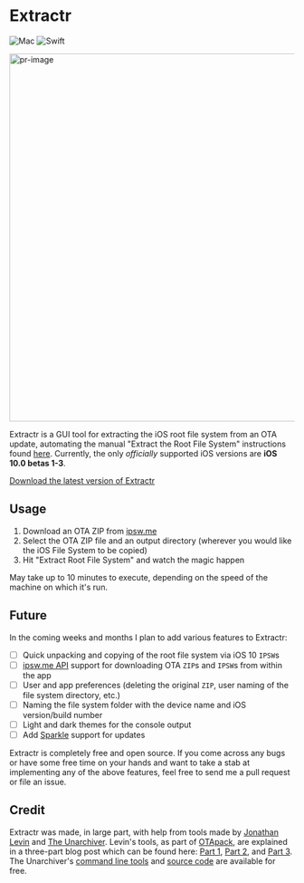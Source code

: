 # Extractr
![Mac](https://img.shields.io/badge/platform-Mac-1C92F5.svg)
![Swift](https://img.shields.io/badge/lang-Swift-FFAC45.svg?style=flat)

<img src="https://github.com/roonieone/Extractr/blob/master/PR/Etxractr%402x.png" alt="pr-image" width="650"/>

Extractr is a GUI tool for extracting the iOS root file system from an OTA update, automating the manual "Extract the Root File System" instructions found [here](https://gist.github.com/roonieone/d6567e80500d1e3f6e5fa8e80d5d8b3c). Currently, the only *officially* supported iOS versions are **iOS 10.0 betas 1-3**.

[Download the latest version of Extractr](https://github.com/roonieone/Extractr/releases)

## Usage
1. Download an OTA ZIP from [ipsw.me](https://ipsw.me/ota)
2. Select the OTA ZIP file and an output directory (wherever you would like the iOS File System to be copied)
3. Hit "Extract Root File System" and watch the magic happen

May take up to 10 minutes to execute, depending on the speed of the machine on which it's run.

## Future
In the coming weeks and months I plan to add various features to Extractr:
- [ ] Quick unpacking and copying of the root file system via iOS 10 `IPSW`s
- [ ] [ipsw.me API](https://api.ipsw.me/) support for downloading OTA `ZIP`s and `IPSW`s from within the app
- [ ] User and app preferences (deleting the original `ZIP`, user naming of the file system directory, etc.)
- [ ] Naming the file system folder with the device name and iOS version/build number
- [ ] Light and dark themes for the console output
- [ ] Add [Sparkle](https://github.com/sparkle-project/Sparkle) support for updates

Extractr is completely free and open source. If you come across any bugs or have some free time on your hands and want to take a stab at implementing any of the above features, feel free to send me a pull request or file an issue.

## Credit
Extractr was made, in large part, with help from tools made by [Jonathan Levin](https://twitter.com/Morpheus______) and [The Unarchiver](https://unarchiver.c3.cx/unarchiver). Levin's tools, as part of [OTApack](http://newosxbook.com/files/OTApack.tar), are explained in a three-part blog post which can be found here: [Part 1](http://newosxbook.com/articles/OTA.html), [Part 2](http://newosxbook.com/articles/OTA2.html), and [Part 3](http://newosxbook.com/articles/OTA3.html). The Unarchiver's [command line tools](https://unarchiver.c3.cx/commandline) and [source code](https://bitbucket.org/WAHa_06x36/theunarchiver) are available for free.

